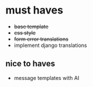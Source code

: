 # must haves
- ~~base template~~
- ~~css style~~
- ~~form error translations~~
- implement django translations

## nice to haves
- message templates with AI

